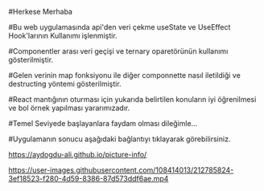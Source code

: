 #Herkese Merhaba

#Bu web uygulamasında api'den veri çekme useState ve UseEffect Hook'larının Kullanımı işlenmiştir.

#Componentler arası veri geçişi ve ternary oparetörünün kullanımı gösterilmiştir.

#Gelen verinin map fonksiyonu ile diğer componnette nasıl iletildiği ve destructing yöntemi gösterilmiştir. 

#React mantığının oturması için yukarıda belirtilen konuların iyi öğrenilmesi ve bol örnek yapılması yararımızadır.

#Temel Seviyede başlayanlara faydam olması dileğimle...


#Uygulamanın sonucu aşağıdaki bağlantıyı tıklayarak görebilirsiniz.

https://aydogdu-ali.github.io/picture-info/


https://user-images.githubusercontent.com/108414013/212785824-3ef18523-f280-4d59-8386-87d573ddf6ae.mp4

